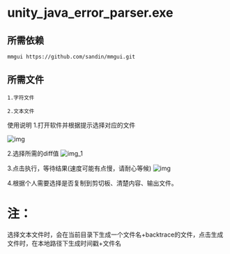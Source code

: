 # unity_java_error_parser.exe

## 所需依赖
~~~
mmgui https://github.com/sandin/mmgui.git
~~~
## 所需文件
~~~
1.字符文件
~~~
~~~ 
2.文本文件 
~~~
使用说明
1.打开软件并根据提示选择对应的文件

![img](https://github.com/29376561278/unity_java_error_passer/assets/148860064/3638a7dc-8cce-4464-8f3c-995e34d97320)



2.选择所需的diff值
![img_1](https://github.com/29376561278/unity_java_error_passer/assets/148860064/c0983c33-ab02-4de1-96be-b95d5723c6d2)

3.点击执行，等待结果(速度可能有点慢，请耐心等候)
![img](https://github.com/29376561278/unity_java_error_passer/assets/148860064/aa14c416-a6ad-4f58-8f7e-fbebf1e6ac36)

4.根据个人需要选择是否复制到剪切板、清楚内容、输出文件。
# 注：
选择文本文件时，会在当前目录下生成一个文件名+backtrace的文件，点击生成文件时，在本地路径下生成时间戳+文件名

